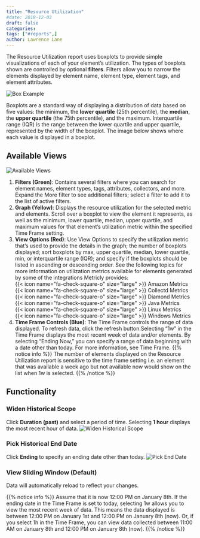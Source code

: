 ```yaml
---
title: "Resource Utilization"
#date: 2018-12-03
draft: false
categories:
tags: ["#reports",]
author: Lawrence Lane
---
```


The Resource Utilization report uses boxplots to provide simple visualizations of each of your element’s utilization. The types of boxplots shown are controlled by optional **filters**. Filters allow you to narrow the elements displayed by element name, element type, element tags, and element attributes.

![Box Example](/images/reports-resource-utilization/box-example.png)

Boxplots are a standard way of displaying a distribution of data based on five values: the minimum, the **lower quartile** (25th percentile), the **median**, the **upper quartile** (the 75th percentile), and the maximum. Interquartile range (IQR) is the range between the lower quartile and upper quartile, represented by the width of the boxplot. The image below shows where each value is displayed in a boxplot.

## Available Views
![Available Views](/images/reports-resource-utilization/available-views.png)
1. **Filters (Green)**: Contains several filters where you can search for element names, element types, tags, attributes, collectors, and more. Expand the More filter to see additional filters; select a filter to add it to the list of active filters.
2. **Graph (Yellow)**: Displays the resource utilization for the selected metric and elements. Scroll over a boxplot to view the element it represents, as well as the minimum, lower quartile, median, upper quartile, and maximum values for that element’s utilization metric within the specified Time Frame setting.
3. **View Options (Red)**: Use View Options to specify the utilization metric that’s used to provide the details in the graph; the number of boxplots displayed; sort boxplots by max, upper quartile, median, lower quartile, min, or interquartile range (IQR); and specify if the boxplots should be listed in ascending or descending order. See the following topics for more information on utilization metrics available for elements generated by some of the integrations Metricly provides:  
{{< icon name="fa-check-square-o" size="large" >}} Amazon Metrics  
{{< icon name="fa-check-square-o" size="large" >}} Collectd Metrics  
{{< icon name="fa-check-square-o" size="large" >}} Diamond Metrics  
{{< icon name="fa-check-square-o" size="large" >}} Java Metrics  
{{< icon name="fa-check-square-o" size="large" >}} Linux Metrics  
{{< icon name="fa-check-square-o" size="large" >}} Windows Metrics  
4. **Time Frame Controls (Blue)**: The Time Frame controls the range of data displayed. To refresh data, click the refresh  button.Selecting “1w” in the Time Frame displays the most recent week of data and/or elements. By selecting “Ending Now,” you can specify a range of data beginning with a date other than today. For more information, see Time Frame.
{{% notice info %}}
The number of elements displayed on the Resource Utilization report is sensitive to the time frame setting i.e. an element that was available a week ago but not available now would show on the list when 1w is selected.
{{% /notice %}}

## Functionality

### Widen Historical Scope
Click **Duration (past)** and select a period of time. Selecting **1 hour** displays the most recent hour of data.
![Widen Historical Scope](/images/reports-resource-utilization/widen-historical-scope.png)


### Pick Historical End Date
Click **Ending** to specify an ending date other than today.
![Pick End Date](/images/reports-resource-utilization/pick-end-date.png)


### View Sliding Window (Default)
Data will automatically reload to reflect your changes.

{{% notice info %}}
Assume that it is now 12:00 PM on January 8th. If the ending date in the Time Frame is set to today, selecting 1w allows you to view the most recent week of data. This means the data displayed is between 12:00 PM on January 1st and 12:00 PM on January 8th (now). Or, if you select 1h in the Time Frame, you can view data collected between 11:00 AM on January 8th and 12:00 PM on January 8th (now).
{{% /notice %}}
